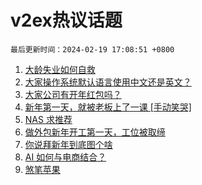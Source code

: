 # v2ex热议话题

`最后更新时间：2024-02-19 17:08:51 +0800`

1. [大龄失业如何自救](https://www.v2ex.com/t/1016391)
1. [大家操作系统默认语言使用中文还是英文？](https://www.v2ex.com/t/1016405)
1. [大家公司有开年红包吗？](https://www.v2ex.com/t/1016407)
1. [新年第一天，就被老板上了一课 [手动笑哭]](https://www.v2ex.com/t/1016302)
1. [NAS 求推荐](https://www.v2ex.com/t/1016490)
1. [做外包新年开工第一天，工位被取缔](https://www.v2ex.com/t/1016412)
1. [你说拜新年到底图个啥](https://www.v2ex.com/t/1016467)
1. [AI 如何与电商结合？](https://www.v2ex.com/t/1016396)
1. [煞笔苹果](https://www.v2ex.com/t/1016364)

